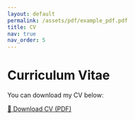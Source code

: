 ```yaml
---
layout: default
permalink: /assets/pdf/example_pdf.pdf
title: CV
nav: true
nav_order: 5
---
```


# Curriculum Vitae

You can download my CV below:

<a href="/assets/pdf/example_pdf.pdf" class="btn btn-primary" target="_blank" style="margin-top: 20px;">
  📄 Download CV (PDF)
</a>

